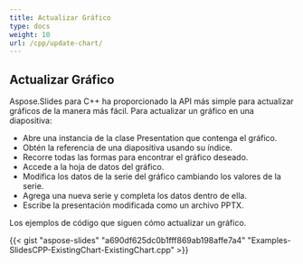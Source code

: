 ```yaml
---
title: Actualizar Gráfico
type: docs
weight: 10
url: /cpp/update-chart/
---
```



## **Actualizar Gráfico**
Aspose.Slides para C++ ha proporcionado la API más simple para actualizar gráficos de la manera más fácil. Para actualizar un gráfico en una diapositiva:

- Abre una instancia de la clase Presentation que contenga el gráfico.
- Obtén la referencia de una diapositiva usando su índice.
- Recorre todas las formas para encontrar el gráfico deseado.
- Accede a la hoja de datos del gráfico.
- Modifica los datos de la serie del gráfico cambiando los valores de la serie.
- Agrega una nueva serie y completa los datos dentro de ella.
- Escribe la presentación modificada como un archivo PPTX.

Los ejemplos de código que siguen cómo actualizar un gráfico.


{{< gist "aspose-slides" "a690df625dc0b1fff869ab198affe7a4" "Examples-SlidesCPP-ExistingChart-ExistingChart.cpp" >}}